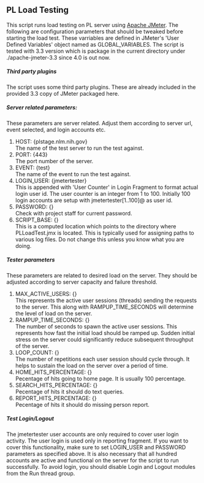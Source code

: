 ## PL Load Testing
This script runs load testing on PL server using <a href="http://jmeter.apache.org">Apache JMeter</a>. The following are 
configuration parameters that should be tweaked before starting the load test. 
These varriables are defined in JMeter's 'User Defined Variables' object named 
as GLOBAL_VARIABLES. The script is tested with 3.3 version which is package in the current directory under ./apache-jmeter-3.3 since 4.0 is out now.

##### Third party plugins
The script uses some third party plugins. These are already included in the provided 3.3 copy of JMeter packaged here.

##### Server related parameters:
These parameters are server related. Adjust them according to server url, event selected, 
and login accounts etc.
1. HOST: {plstage.nlm.nih.gov}<br>
   The name of the test server to run the test against.
2. PORT: {443}<br>
   The port number of the server.
3. EVENT: {test}<br>
   The name of the event to run the test against.
4. LOGIN_USER: {jmetertester}<br>
   This is appended with 'User Counter' in Login Fragment to format
   actual login user id. The user counter is an integer from 1 to 100. 
   Initially 100 login accounts are setup with jmetertester[1..100]@ 
   as user id. 
5. PASSWORD: {<password>}<br>
   Check with project staff for current password. 
6. SCRIPT_BASE: {<DO NOT CHANGE THIS>}<br>
   This is a computed location which points to the directory where PLLoadTest.jmx is located.
   This is typically used for assigning paths to various log files. Do not change this unless 
   you know what you are doing.
   
##### Tester parameters
 These parameters are related to desired load on the server. They should be adjusted
 according to server capacity and failure threshold.
 
1. MAX_ACTIVE_USERS: {<Set to desired number>} <br>
   This represents the active user sessions (threads) sending the requests to the server.
   This along with RAMPUP_TIME_SECONDS will determine the level of load on the server.
2. RAMPUP_TIME_SECONDS: {<Set to desired number>}<br>
   The number of seconds to spawn the active user sessions. This represents how fast the 
   initial load should be ramped up. Sudden initial stress on the server could significantly 
   reduce subsequent throughput of the server.
3. LOOP_COUNT: {<Set to desired number>}<br>
   The number of repetitions each user session should cycle through. It helps to sustain the load
   on the server over a period of time.
4. HOME_HITS_PERCENTAGE: {<Set to desired number>}<br>
   Pecentage of hits going to home page. It is usually 100 percentage.
5. SEARCH_HITS_PERCENTAGE: {<Set to desired number>}<br>
   Pecentage of hits it should do text queries.
6. REPORT_HITS_PERCENTAGE: {<Set to desired number>}<br>
   Pecentage of hits it should do missing person report.
      
##### Test Login/Logout
The jmetertester user accounts are only required to cover user login activity. 
The user login is used only in reporting fragment. If you want to cover this functionality,
make sure to set LOGIN_USER and PASSWORD parameters as specified above. It is also necessary
that all hundred accounts are active and functional on the server for the script to run 
successfully. To avoid login, you should disable Login and Logout modules from the Run thread group.
